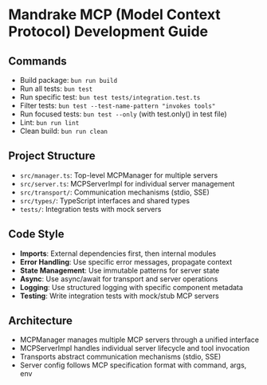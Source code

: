 # Mandrake MCP (Model Context Protocol) Development Guide

## Commands
- Build package: `bun run build`
- Run all tests: `bun test`
- Run specific test: `bun test tests/integration.test.ts`
- Filter tests: `bun test --test-name-pattern "invokes tools"`
- Run focused tests: `bun test --only` (with test.only() in test file)
- Lint: `bun run lint`
- Clean build: `bun run clean`

## Project Structure
- `src/manager.ts`: Top-level MCPManager for multiple servers
- `src/server.ts`: MCPServerImpl for individual server management
- `src/transport/`: Communication mechanisms (stdio, SSE)
- `src/types/`: TypeScript interfaces and shared types
- `tests/`: Integration tests with mock servers

## Code Style
- **Imports**: External dependencies first, then internal modules
- **Error Handling**: Use specific error messages, propagate context
- **State Management**: Use immutable patterns for server state
- **Async**: Use async/await for transport and server operations
- **Logging**: Use structured logging with specific component metadata
- **Testing**: Write integration tests with mock/stub MCP servers

## Architecture
- MCPManager manages multiple MCP servers through a unified interface
- MCPServerImpl handles individual server lifecycle and tool invocation
- Transports abstract communication mechanisms (stdio, SSE)
- Server config follows MCP specification format with command, args, env